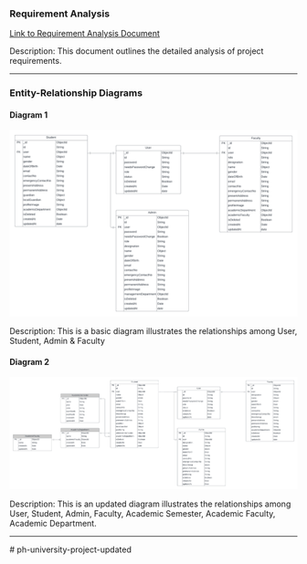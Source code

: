 ### Requirement Analysis

[Link to Requirement Analysis Document](https://docs.google.com/document/d/10mkjS8boCQzW4xpsESyzwCCLJcM3hvLghyD_TeXPBx0/edit?usp=sharing)

Description: This document outlines the detailed analysis of project requirements.

---

### Entity-Relationship Diagrams

#### Diagram 1

![ER Diagram 1](./ER_Diagram.png)

Description: This is a basic diagram illustrates the relationships among User, Student, Admin & Faculty

#### Diagram 2

![UPDATED ER DIAGRAM](./Final.png)

Description: This is an updated diagram illustrates the relationships among User, Student, Admin, Faculty, Academic Semester, Academic Faculty, Academic Department.

---
#   p h - u n i v e r s i t y - p r o j e c t - u p d a t e d 
 
 